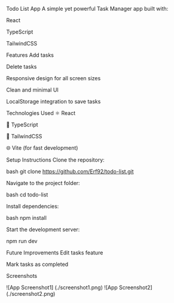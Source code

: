 Todo List App
A simple yet powerful Task Manager app built with:

React

TypeScript

TailwindCSS

Features
Add tasks

Delete tasks

Responsive design for all screen sizes

Clean and minimal UI


LocalStorage integration to save tasks

Technologies Used
⚛️ React

📜 TypeScript

🎨 TailwindCSS

🌐 Vite (for fast development)

Setup Instructions
Clone the repository:

bash
git clone https://github.com/Erf92/todo-list.git

Navigate to the project folder:

bash
cd todo-list

Install dependencies:

bash
npm install

Start the development server:

npm run dev

Future Improvements
Edit tasks feature

Mark tasks as completed

Screenshots

![App Screenshot1] (./screenshot1.png)
![App Screenshot2] (./screenshot2.png)
